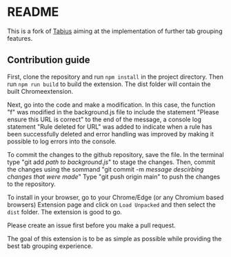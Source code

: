 # README

This is a fork of [Tabius](https://github.com/FaisalBinAhmed/tabius) aiming at the implementation of further tab grouping features.

## Contribution guide

First, clone the repository and run `npm install` in the project directory.
Then run `npm run build` to build the extension. The dist folder will contain the built Chromeextension.

Next, go into the code and make a modification. In this case, the function "f" was modified in the background.js file to include the statement "Please ensure this URL is correct" to the end of the message, a console log statement "Rule deleted for URL" was added to indicate when a rule has been successfully deleted and error handling was improved by making it possible to log errors into the console.

To commit the changes to the github repository, save the file. In the terminal type "git add *path to background.js*" to stage the changes.
Then, commit the changes using the sommand "git commit -m *message descirbing changes that were made*"
Type "git push origin main" to push the changes to the repository.

To install in your browser, go to your Chrome/Edge (or any Chromium based browsers) Extension page and click on `Load Unpacked` and then select the `dist` folder.
The extension is good to go.

Please create an issue first before you make a pull request.

The goal of this extension is to be as simple as possible while providing the best tab grouping experience.

